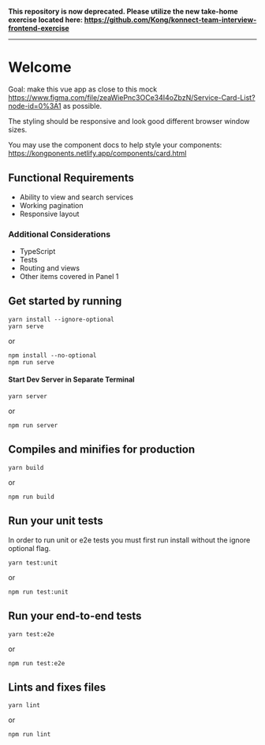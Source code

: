 **This repository is now deprecated. Please utilize the new take-home exercise located here: https://github.com/Kong/konnect-team-interview-frontend-exercise**


---

# Welcome

Goal: make this vue app as close to this mock https://www.figma.com/file/zeaWiePnc3OCe34I4oZbzN/Service-Card-List?node-id=0%3A1 as possible.

The styling should be responsive and look good different browser window sizes.

You may use the component docs to help style your components: https://kongponents.netlify.app/components/card.html

## Functional Requirements

- Ability to view and search services
- Working pagination
- Responsive layout

### Additional Considerations

- TypeScript
- Tests
- Routing and views
- Other items covered in Panel 1

## Get started by running


```shell
yarn install --ignore-optional
yarn serve
```

or

```shell
npm install --no-optional
npm run serve
```


#### Start Dev Server in Separate Terminal
```shell
yarn server
```

or

```shell
npm run server
```
## Compiles and minifies for production
```shell
yarn build
```

or

```shell
npm run build
```
## Run your unit tests
In order to run unit or e2e tests you must first run install without the ignore optional flag.

```
yarn test:unit
```

or

```shell
npm run test:unit
```

## Run your end-to-end tests
```
yarn test:e2e
```

or

```shell
npm run test:e2e
```

## Lints and fixes files
```
yarn lint
```

or

```shell
npm run lint
```
